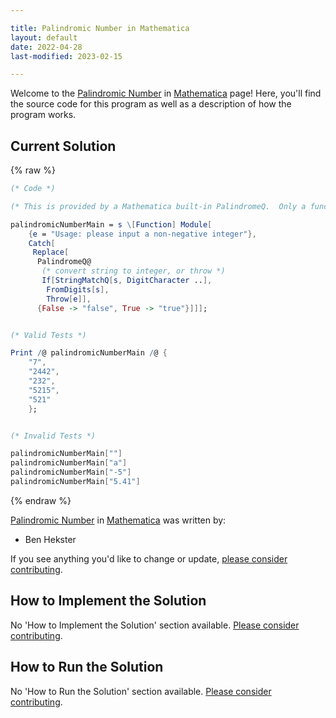 ```yaml
---

title: Palindromic Number in Mathematica
layout: default
date: 2022-04-28
last-modified: 2023-02-15

---
```


Welcome to the [Palindromic Number](https://sampleprograms.io/projects/palindromic-number) in [Mathematica](https://sampleprograms.io/languages/mathematica) page! Here, you'll find the source code for this program as well as a description of how the program works.

## Current Solution

{% raw %}

```mathematica
(* Code *)

(* This is provided by a Mathematica built-in PalindromeQ.  Only a function to provide the 'user interface' is needed: *)

palindromicNumberMain = s \[Function] Module[
    {e = "Usage: please input a non-negative integer"},
    Catch[
     Replace[
      PalindromeQ@
       (* convert string to integer, or throw *)
       If[StringMatchQ[s, DigitCharacter ..],
        FromDigits[s],
        Throw[e]],
      {False -> "false", True -> "true"}]]];


(* Valid Tests *)

Print /@ palindromicNumberMain /@ {
    "7",
    "2442",
    "232",
    "5215",
    "521"
    };


(* Invalid Tests *)

palindromicNumberMain[""]
palindromicNumberMain["a"]
palindromicNumberMain["-5"]
palindromicNumberMain["5.41"]
```

{% endraw %}

[Palindromic Number](https://sampleprograms.io/projects/palindromic-number) in [Mathematica](https://sampleprograms.io/languages/mathematica) was written by:

- Ben Hekster

If you see anything you'd like to change or update, [please consider contributing](https://github.com/TheRenegadeCoder/sample-programs).

## How to Implement the Solution

No 'How to Implement the Solution' section available. [Please consider contributing](https://github.com/TheRenegadeCoder/sample-programs-website).

## How to Run the Solution

No 'How to Run the Solution' section available. [Please consider contributing](https://github.com/TheRenegadeCoder/sample-programs-website).